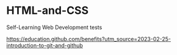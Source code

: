# HTML-and-CSS
Self-Learning Web Development tests

https://education.github.com/benefits?utm_source=2023-02-25-introduction-to-git-and-github
